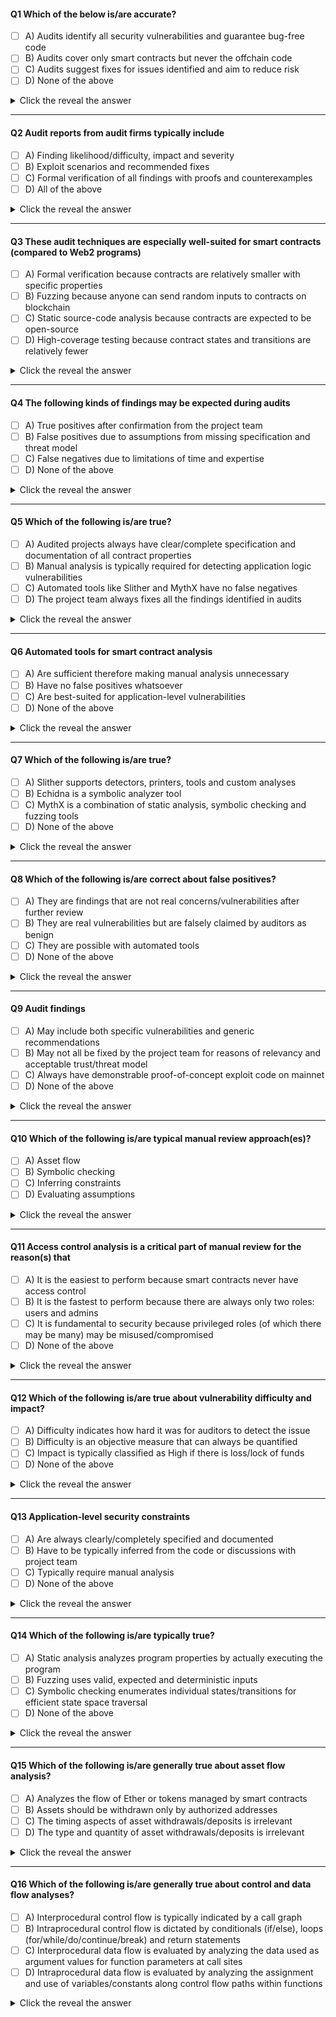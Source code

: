 #### Q1 Which of the below is/are accurate?
- [ ] A) Audits identify all security vulnerabilities and guarantee bug-free code
- [ ] B) Audits cover only smart contracts but never the offchain code
- [ ] C) Audits suggest fixes for issues identified and aim to reduce risk
- [ ] D) None of the above

<details>
	<summary>Click the reveal the answer</summary>
C
</details>

___
#### Q2 Audit reports from audit firms typically include
- [ ] A) Finding likelihood/difficulty, impact and severity
- [ ] B) Exploit scenarios and recommended fixes
- [ ] C) Formal verification of all findings with proofs and counterexamples
- [ ] D) All of the above

<details>
	<summary>Click the reveal the answer</summary>
A,B
</details>

___
#### Q3 These audit techniques are especially well-suited for smart contracts (compared to Web2 programs)
- [ ] A) Formal verification because contracts are relatively smaller with specific properties
- [ ] B) Fuzzing because anyone can send random inputs to contracts on blockchain
- [ ] C) Static source-code analysis because contracts are expected to be open-source
- [ ] D) High-coverage testing because contract states and transitions are relatively fewer

<details>
	<summary>Click the reveal the answer</summary>
A,B,C,D
</details>

___
#### Q4 The following kinds of findings may be expected during audits
- [ ] A) True positives after confirmation from the project team
- [ ] B) False positives due to assumptions from missing specification and threat model
- [ ] C) False negatives due to limitations of time and expertise
- [ ] D) None of the above

<details>
	<summary>Click the reveal the answer</summary>
A,B,C
</details>

___
#### Q5 Which of the following is/are true?
- [ ] A) Audited projects always have clear/complete specification and documentation of all contract properties
- [ ] B) Manual analysis is typically required for detecting application logic vulnerabilities
- [ ] C) Automated tools like Slither and MythX have no false negatives
- [ ] D) The project team always fixes all the findings identified in audits

<details>
	<summary>Click the reveal the answer</summary>
B
</details>

___
#### Q6 Automated tools for smart contract analysis
- [ ] A) Are sufficient therefore making manual analysis unnecessary
- [ ] B) Have no false positives whatsoever
- [ ] C) Are best-suited for application-level vulnerabilities
- [ ] D) None of the above

<details>
	<summary>Click the reveal the answer</summary>
D
</details>

___
#### Q7 Which of the following is/are true?
- [ ] A) Slither supports detectors, printers, tools and custom analyses
- [ ] B) Echidna is a symbolic analyzer tool
- [ ] C) MythX is a combination of static analysis, symbolic checking and fuzzing tools
- [ ] D) None of the above

<details>
	<summary>Click the reveal the answer</summary>
A,C
</details>

___
#### Q8 Which of the following is/are correct about false positives?
- [ ] A) They are findings that are not real concerns/vulnerabilities after further review
- [ ] B) They are real vulnerabilities but are falsely claimed by auditors as benign
- [ ] C) They are possible with automated tools
- [ ] D) None of the above

<details>
	<summary>Click the reveal the answer</summary>
A,C
</details>

___
#### Q9 Audit findings
- [ ] A) May include both specific vulnerabilities and generic recommendations
- [ ] B) May not all be fixed by the project team for reasons of relevancy and acceptable trust/threat model
- [ ] C) Always have demonstrable proof-of-concept exploit code on mainnet
- [ ] D) None of the above

<details>
	<summary>Click the reveal the answer</summary>
A,B
</details>

___
#### Q10 Which of the following is/are typical manual review approach(es)?
- [ ] A) Asset flow
- [ ] B) Symbolic checking
- [ ] C) Inferring constraints
- [ ] D) Evaluating assumptions

<details>
	<summary>Click the reveal the answer</summary>
A,C,D
</details>

___
#### Q11 Access control analysis is a critical part of manual review for the reason(s) that
- [ ] A) It is the easiest to perform because smart contracts never have access control
- [ ] B) It is the fastest to perform because there are always only two roles: users and admins
- [ ] C) It is fundamental to security because privileged roles (of which there may be many) may be misused/compromised
- [ ] D) None of the above

<details>
	<summary>Click the reveal the answer</summary>
C
</details>

___
#### Q12 Which of the following is/are true about vulnerability difficulty and impact?
- [ ] A) Difficulty indicates how hard it was for auditors to detect the issue
- [ ] B) Difficulty is an objective measure that can always be quantified
- [ ] C) Impact is typically classified as High if there is loss/lock of funds
- [ ] D) None of the above

<details>
	<summary>Click the reveal the answer</summary>
C
</details>

___
#### Q13 Application-level security constraints
- [ ] A) Are always clearly/completely specified and documented
- [ ] B) Have to be typically inferred from the code or discussions with project team
- [ ] C) Typically require manual analysis
- [ ] D) None of the above

<details>
	<summary>Click the reveal the answer</summary>
B,C
</details>

___
#### Q14 Which of the following is/are typically true?
- [ ] A) Static analysis analyzes program properties by actually executing the program
- [ ] B) Fuzzing uses valid, expected and deterministic inputs
- [ ] C) Symbolic checking enumerates individual states/transitions for efficient state space traversal
- [ ] D) None of the above

<details>
	<summary>Click the reveal the answer</summary>
D
</details>

___
#### Q15 Which of the following is/are generally true about asset flow analysis?
- [ ] A) Analyzes the flow of Ether or tokens managed by smart contracts
- [ ] B) Assets should be withdrawn only by authorized addresses
- [ ] C) The timing aspects of asset withdrawals/deposits is irrelevant
- [ ] D) The type and quantity of asset withdrawals/deposits is irrelevant

<details>
	<summary>Click the reveal the answer</summary>
A,B
</details>

___
#### Q16 Which of the following is/are generally true about control and data flow analyses?
- [ ] A) Interprocedural control flow is typically indicated by a call graph
- [ ] B) Intraprocedural control flow is dictated by conditionals (if/else), loops (for/while/do/continue/break) and return statements
- [ ] C) Interprocedural data flow is evaluated by analyzing the data used as argument values for function parameters at call sites
- [ ] D) Intraprocedural data flow is evaluated by analyzing the assignment and use of variables/constants along control flow paths within functions

<details>
	<summary>Click the reveal the answer</summary>
A,B,C,D
</details>